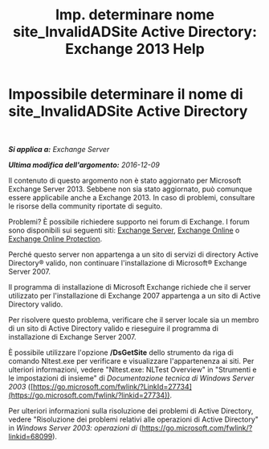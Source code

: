 ﻿---
title: 'Imp. determinare nome site_InvalidADSite Active Directory: Exchange 2013 Help'
TOCTitle: Impossibile determinare il nome di site_InvalidADSite Active Directory
ms:assetid: ef96e077-08a0-4108-9f7d-0d61758abcd4
ms:mtpsurl: https://technet.microsoft.com/it-it/library/ms.exch.setupreadiness.invalidadsite(v=EXCHG.150)
ms:contentKeyID: 50481992
ms.date: 05/22/2018
mtps_version: v=EXCHG.150
ms.translationtype: MT
---

# Impossibile determinare il nome di site\_InvalidADSite Active Directory

 

_**Si applica a:** Exchange Server_

_**Ultima modifica dell'argomento:** 2016-12-09_

Il contenuto di questo argomento non è stato aggiornato per Microsoft Exchange Server 2013. Sebbene non sia stato aggiornato, può comunque essere applicabile anche a Exchange 2013. In caso di problemi, consultare le risorse della community riportate di seguito.

Problemi? È possibile richiedere supporto nei forum di Exchange. I forum sono disponibili sui seguenti siti: [Exchange Server](https://go.microsoft.com/fwlink/p/?linkid=60612), [Exchange Online](https://go.microsoft.com/fwlink/p/?linkid=267542) o [Exchange Online Protection](https://go.microsoft.com/fwlink/p/?linkid=285351).

Perché questo server non appartenga a un sito di servizi di directory Active Directory® valido, non continuare l'installazione di Microsoft® Exchange Server 2007.

Il programma di installazione di Microsoft Exchange richiede che il server utilizzato per l'installazione di Exchange 2007 appartenga a un sito di Active Directory valido.

Per risolvere questo problema, verificare che il server locale sia un membro di un sito di Active Directory valido e rieseguire il programma di installazione di Exchange Server 2007.

È possibile utilizzare l'opzione **/DsGetSite** dello strumento da riga di comando Nltest.exe per verificare e visualizzare l'appartenenza ai siti. Per ulteriori informazioni, vedere "Nltest.exe: NLTest Overview" in "Strumenti e le impostazioni di insieme" di *Documentazione tecnica di Windows Server 2003* ([https://go.microsoft.com/fwlink/?LinkId=27734](https://go.microsoft.com/fwlink/?linkid=27734)).

Per ulteriori informazioni sulla risoluzione dei problemi di Active Directory, vedere "Risoluzione dei problemi relativi alle operazioni di Active Directory" in *Windows Server 2003: operazioni di* (<https://go.microsoft.com/fwlink/?linkid=68099>).

